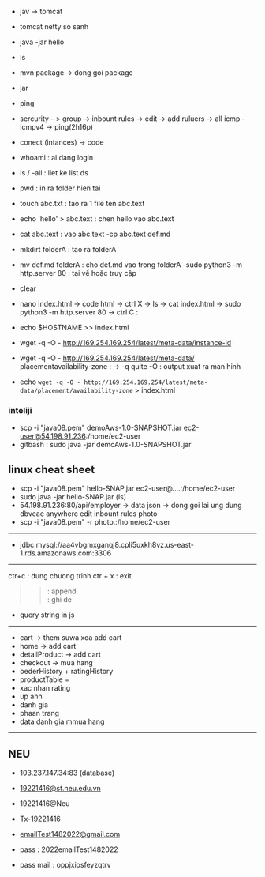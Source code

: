 - jav -> tomcat
- tomcat netty so sanh
- java -jar hello

- ls
- mvn package -> dong goi package
- jar

- ping
- sercurity - > group -> inbount rules -> edit -> add ruluers -> all icmp - icmpv4 -> ping(2h16p)

- conect (intances) -> code

- whoami : ai dang login
- ls / -all : liet ke list ds
- pwd : in ra folder hien tai
- touch abc.txt : tao ra 1 file ten abc.text
- echo 'hello' > abc.text : chen hello vao abc.text

- cat abc.text : vao abc.text
  -cp abc.text def.md
- mkdirt folderA : tao ra folderA
- mv def.md folderA : cho def.md vao trong folderA
  -sudo python3 -m http.server 80 : tai về hoặc truy cập
- clear
- nano index.html -> code html -> ctrl X -> ls -> cat index.html -> sudo python3 -m http.server 80 -> ctrl C :

- echo $HOSTNAME >> index.html
- wget -q -O - http://169.254.169.254/latest/meta-data/instance-id
- wget -q -O - http://169.254.169.254/latest/meta-data/  placementavailability-zone : -> -q quite -O : output xuat ra man hinh
- echo `wget -q -O - http://169.254.169.254/latest/meta-data/placement/availability-zone` > index.html

### inteliji
- scp -i "java08.pem" demoAws-1.0-SNAPSHOT.jar ec2-user@54.198.91.236:/home/ec2-user
- gitbash : sudo java -jar demoAws-1.0-SNAPSHOT.jar

## linux cheat sheet

- scp -i "java08.pem" hello-SNAP.jar ec2-user@....:/home/ec2-user
- sudo java -jar hello-SNAP.jar (ls)
- 54.198.91.236:80/api/employer -> data json
  -> dong goi lai ung dung
  dbveae
  anywhere edit inbount rules
  photo
- scp -i "java08.pem" -r photo.:/home/ec2-user

---

- jdbc:mysql://aa4vbgmxganqj8.cpli5uxkh8vz.us-east-1.rds.amazonaws.com:3306

---

ctr+c : dung chuong trinh
ctr + x : exit

> > : append  
> > : ghi de

- query string in js

---

- cart -> them suwa xoa add cart
- home -> add cart
- detailProduct -> add cart
- checkout -> mua hang
- oederHistory + ratingHistory
- productTable =
- xac nhan rating
- up anh
- danh gia
- phaan trang
- data danh gia mmua hang

---
## NEU 

- 103.237.147.34:83 (database)

- 19221416@st.neu.edu.vn
- 19221416@Neu
- Tx-19221416

- emailTest1482022@gmail.com
- pass : 2022emailTest1482022
- pass mail : oppjxiosfeyzqtrv
